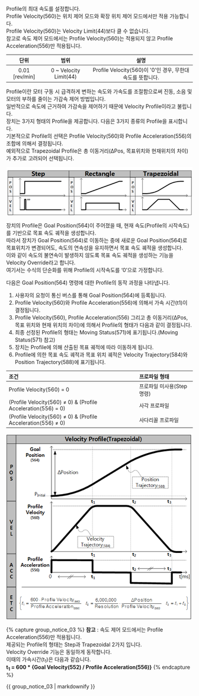 Profile의 최대 속도를 설정합니다.  
Profile Velocity(560)는 위치 제어 모드와 확장 위치 제어 모드에서만 적용 가능합니다.  
Profile Velocity(560)는 Velocity Limit(44)보다 클 수 없습니다.  
참고로 속도 제어 모드에서는 Profile Velocity(560)는 적용되지 않고 Profile Acceleration(556)만 적용됩니다.

|단위            |  범위                   | 설명                                                      |
|    :---:       | :---:                  | :---:                                                     |
| 0.01 [rev/min] | 0 ~ Velocity Limit(44) | Profile Velocity(560)이 '0'인 경우, 무한대 속도를 뜻합니다. |

Profile이란 모터 구동 시 급격하게 변하는 속도와 가속도를 조절함으로써 진동, 소음 및 모터의 부하를 줄이는 가감속 제어 방법입니다.  
일반적으로 속도에 근거하여 가감속을 제어하기 때문에 Velocity Profile이라고 불립니다.  
장치는 3가지 형태의 Profile을 제공합니다. 다음은 3가지 종류의 Profile을 표시합니다.  
기본적으로 Profile의 선택은 Profile Velocity(560)와 Profile Acceleration(556)의 조합에 의해서 결정됩니다.  
예외적으로 Trapezoidal Profile은 총 이동거리(ΔPos, 목표위치와 현재위치의 차이)가 추가로 고려되어 선택됩니다.  

![](/assets/images/dxl/pro_plus/profile_types.png)


장치의 Profile은 Goal Position(564)이 주어졌을 때, 현재 속도(Profile의 시작속도)를 기반으로 목표 속도 궤적을 생성합니다.  
따라서 장치가 Goal Position(564)로 이동하는 중에 새로운 Goal Position(564)로 목표위치가 변경되어도, 속도의 연속성을 유지하면서 목표 속도 궤적을 생성합니다.  
이와 같이 속도의 불연속이 발생하지 않도록 목표 속도 궤적을 생성하는 기능을 Velocity Override라고 합니다.  
여기서는 수식의 단순화를 위해 Profile의 시작속도를 ‘0’으로 가정합니다.


다음은 Goal Position(564) 명령에 대한 Profile의 동작 과정을 나타냅니다.

1. 사용자의 요청이 통신 버스를 통해 Goal Position(564)에 등록됩니다.
2. Profile Velocity(560)와 Profile Acceleration(556)에 의해서 가속 시간(t1)이 결정됩니다.  
3. Profile Velocity(560), Profile Acceleration(556) 그리고 총 이동거리(ΔPos, 목표 위치와 현재 위치의 차이)에 의해서 Profile의 형태가 다음과 같이 결정됩니다.
4. 최종 선정된 Profile의 형태는 Moving Status(571)에 표기됩니다.(Moving Status(571) 참고)
5. 장치는 Profile에 의해 산출된 목표 궤적에 따라 이동하게 됩니다.
6. Profile에 의한 목표 속도 궤적과 목표 위치 궤적은 Velocity Trajectory(584)와 Position Trajectory(588)에 표기됩니다.

| 조건     | 프로파일 형태     |
| :------------- | :------------- |
| Profile Velocity(560) = 0                                     | 프로파일 미사용(Step 명령) |
| (Profile Velocity(560) ≠ 0) & (Profile Acceleration(556) = 0) | 사각 프로파일 |
| (Profile Velocity(560) ≠ 0) & (Profile Acceleration(556) ≠ 0) | 사다리꼴 프로파일 |

![](/assets/images/dxl/pro_plus/velocity_profile.png)


{% capture group_notice_03 %}
**참고** : 속도 제어 모드에서는 Profile Acceleration(556)만 적용됩니다.  
제공되는 Profile의 형태는 Step과 Trapezoidal 2가지 입니다.  
Velocity Override 기능은 동일하게 동작합니다.  
이때의 가속시간(t<sub>1</sub>)은 다음과 같습니다.  
**t<sub>1</sub> = 600 * {Goal Velocity(552) / Profile Acceleration(556)}**
{% endcapture %}

<div class="notice">
  {{ group_notice_03 | markdownify }}
</div>
